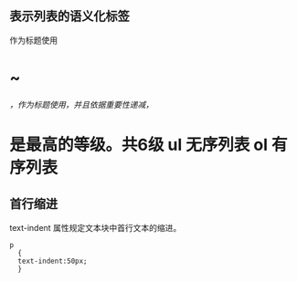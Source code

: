 ## 表示列表的语义化标签
作为标题使用 <h1>~<h6> ，作为标题使用，并且依据重要性递减，<h1> 是最高的等级。共6级
ul 无序列表 ol 有序列表

## 首行缩进
text-indent 属性规定文本块中首行文本的缩进。  
```
p
  {
  text-indent:50px;
  }
```